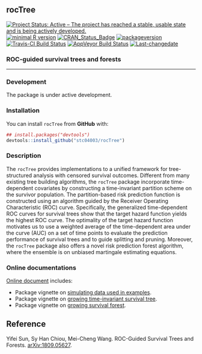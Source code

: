 
**rocTree**
-----------

[![Project Status: Active – The project has reached a stable, usable state and is being actively developed.](http://www.repostatus.org/badges/latest/active.svg)](http://www.repostatus.org/#active) [![minimal R version](https://img.shields.io/badge/R%3E%3D-3.4.0-6666ff.svg)](https://cran.r-project.org/) [![CRAN\_Status\_Badge](http://www.r-pkg.org/badges/version/rocTree)](https://cran.r-project.org/package=rocTree) [![packageversion](https://img.shields.io/badge/Package%20version-0.99.9-orange.svg?style=flat-square)](commits/master) [![Travis-CI Build Status](https://travis-ci.org/stc04003/rocTree.svg?branch=master)](https://travis-ci.org/stc04003/rocTree) [![AppVeyor Build Status](https://ci.appveyor.com/api/projects/status/github/stc04003/rocTree?branch=master&svg=true)](https://ci.appveyor.com/project/stc04003/rocTree) [![Last-changedate](https://img.shields.io/badge/last%20change-2019--02--11-yellowgreen.svg)](/commits/master)

<!-- README.md is generated from README.Rmd. Please edit that file -->
### ROC-guided survival trees and forests

------------------------------------------------------------------------

### Development

The package is under active development.

### Installation

You can install `rocTree` from **GitHub** with:

``` r
## install.packages("devtools")
devtools::install_github("stc04003/rocTree")
```

### Description

The `rocTree` provides implementations to a unified framework for tree-structured analysis with censored survival outcomes. Different from many existing tree building algorithms, the `rocTree` package incorporate time-dependent covariates by constructing a time-invariant partition scheme on the survivor population. The partition-based risk prediction function is constructed using an algorithm guided by the Receiver Operating Characteristic (ROC) curve. Specifically, the generalized time-dependent ROC curves for survival trees show that the target hazard function yields the highest ROC curve. The optimality of the target hazard function motivates us to use a weighted average of the time-dependent area under the curve (AUC) on a set of time points to evaluate the prediction performance of survival trees and to guide splitting and pruning. Moreover, the `rocTree` package also offers a novel risk prediction forest algorithm, where the ensemble is on unbiased martingale estimating equations.

### Online documentations

[Online document](https://www.sychiou.com/rocTree/index.html) includes:

-   Package vignette on [simulating data used in examples](https://www.sychiou.com/rocTree/articles/rocTree-sim.html).
-   Package vignette on [growing time-invariant survival tree](https://www.sychiou.com/rocTree/articles/rocTree-tree.html).
-   Package vignette on [growing survival forest](https://www.sychiou.com/rocTree/articles/rocTree-forest.html).

Reference
---------

Yifei Sun, Sy Han Chiou, Mei-Cheng Wang. ROC-Guided Survival Trees and Forests. [arXiv:1809.05627](https://arxiv.org/abs/1809.05627).
